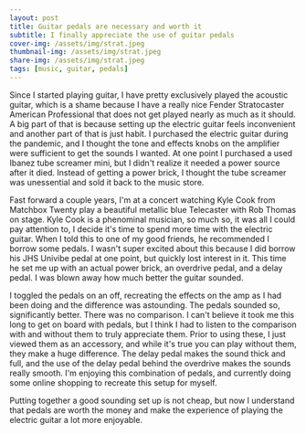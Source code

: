 ```yaml
---
layout: post
title: Guitar pedals are necessary and worth it 
subtitle: I finally appreciate the use of guitar pedals
cover-img: /assets/img/strat.jpeg
thumbnail-img: /assets/img/strat.jpeg
share-img: /assets/img/strat.jpeg
tags: [music, guitar, pedals]
---
```


Since I started playing guitar, I have pretty exclusively played the acoustic guitar, which is a shame because I have a really nice Fender Stratocaster American Professional that does not get played nearly as much as it should. A big part of that is because setting up the electric guitar feels inconvenient and another part of that is just habit. I purchased the electric guitar during the pandemic, and I thought the tone and effects knobs on the amplifier were sufficient to get the sounds I wanted. At one point I purchased a used Ibanez tube screamer mini, but I didn't realize it needed a power source after it died. Instead of getting a power brick, I thought the tube screamer was unessential and sold it back to the music store.

Fast forward a couple years, I'm at a concert watching Kyle Cook from Matchbox Twenty play a beautiful metallic blue Telecaster with Rob Thomas on stage. Kyle Cook is a phenominal musician, so much so, it was all I could pay attention to, I decide it's time to spend more time with the electric guitar. When I told this to one of my good friends, he recommended I borrow some pedals. I wasn't super excited about this because I did borrow his JHS Univibe pedal at one point, but quickly lost interest in it. This time he set me up with an actual power brick, an overdrive pedal, and a delay pedal. I was blown away how much better the guitar sounded.

I toggled the pedals on an off, recreating the effects on the amp as I had been doing and the difference was astounding. The pedals sounded so, significantly better. There was no comparison. I can't believe it took me this long to get on board with pedals, but I think I had to listen to the comparison with and without them to truly appreciate them. Prior to using these, I just viewed them as an accessory, and while it's true you can play without them, they make a huge difference. The delay pedal makes the sound thick and full, and the use of the delay pedal behind the overdrive makes the sounds really smooth. I'm enjoying this combination of pedals, and currently doing some online shopping to recreate this setup for myself.

Putting together a good sounding set up is not cheap, but now I understand that pedals are worth the money and make the experience of playing the electric guitar a lot more enjoyable.


